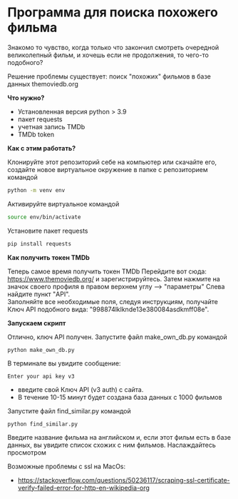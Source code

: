 # Программа для поиска похожего фильма

Знакомо то чувство, когда только что закончил смотреть очередной великолепный фильм, и хочешь если не продолжения, то чего-то подобного? 

Решение проблемы существует: поиск "похожих" фильмов в базе данных themoviedb.org


**Что нужно?**
+ Установленная версия python > 3.9
+ пакет requests
+ учетная запись TMDb
+ TMDb token

**Как с этим работать?**

Клонируйте этот репозиторий себе на компьютер или скачайте его, создайте новое виртуальное окружение в папке с репозиторием командой
```bash
python -m venv env
```  
Активируйте виртуальное командой 
```bash
source env/bin/activate
```
Установите пакет requests
```bash
pip install requests
```  

**Как получить токен TMDb**

Теперь самое время получить токен TMDb
Перейдите вот сюда: https://www.themoviedb.org/ и зарегистрируйтесь. Затем нажмите на значок своего профиля в правом верхнем углу --> "параметры"
Слева найдите пункт "API".  
Заполняйте все необходимые поля, следуя инструкциям, получайте Ключ API подобного вида: "998874lklknde13e380084asdkmff08e".

**Запускаем скрипт**

Отлично, ключ API получен. 
Запустите файл make_own_db.py командой 
```
python make_own_db.py
```   
В терминале вы увидите сообщение:
```text
Enter your api key v3
``` 
- введите свой Ключ API (v3 auth) c сайта.
- В течение 10-15 минут будет создана база данных с 1000 фильмов

Запустите файл find_similar.py командой 
```
python find_similar.py
```

Введите название фильма на английском и, если этот фильм есть в базе данных, вы увидите список схожих с ним фильмов.
Наслаждайтесь просмотром

Возможные проблемы с ssl на MacOs:

- https://stackoverflow.com/questions/50236117/scraping-ssl-certificate-verify-failed-error-for-http-en-wikipedia-org










